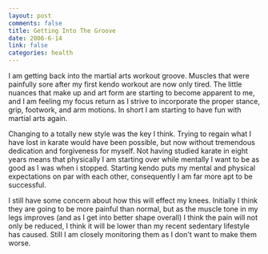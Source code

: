 ```yaml
--- 
layout: post
comments: false
title: Getting Into The Groove
date: 2006-6-14
link: false
categories: health
---
```

I am getting back into the martial arts workout groove. Muscles that were painfully sore after my first kendo workout are now only tired. The little nuances that make up and art form are starting to become apparent to me, and I am feeling my focus return as I strive to incorporate the proper stance, grip, footwork, and arm motions. In short I am starting to have fun with martial arts again.

Changing to a totally new style was the key I think. Trying to regain what I have lost in karate would have been possible, but now without tremendous dedication and forgiveness for myself. Not having studied karate in eight years means that physically I am starting over while mentally I want to be as good as I was when i stopped. Starting kendo puts my mental and physical expectations on par with each other, consequently I am far more apt to be successful.

I still have some concern about how this will effect my knees. Initially I think they are going to be more painful than normal, but as the muscle tone in my legs improves (and as I get into better shape overall) I think the pain will not only be reduced, I think it will be lower than my recent sedentary lifestyle has caused. Still I am closely monitoring them as I don't want to make them worse.
